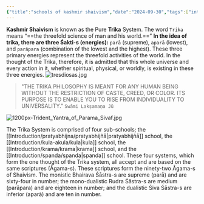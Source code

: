 ```yaml
---
{"title":"schools of kashmir shaivism","date":"2024-09-30","tags":["introduction","kashmirshaivism","articles","pratyabhijna","spanda","krama","kula"],"publish":true,"path":"Introduction/kashmir shaivism/schools of kashmir shaivism.md","permalink":"/introduction/kashmir-shaivism/schools-of-kashmir-shaivism/","PassFrontmatter":true}
---
```





**Kashmir Shaivism** is known as the Pure **Trika** System. The word `Trika` means “==the threefold science of man and his world.==” **In the idea of trika, there are three Śakti-s (energies):** `parā` (supreme), `aparā` (lowest), and `parāpara` (combination of the lowest and the highest). These three primary energies represent the threefold activities of the world. In the thought of the Trika, therefore, it is admitted that this whole universe and every action in it, whether spiritual, physical, or worldly, is existing in these three energies.
![tresdiosas.jpg](../../metadata/images/tresdiosas.jpg)

>"THE TRIKA PHILOSOPHY IS MEANT FOR ANY HUMAN BEING WITHOUT THE RESTRICTION OF CASTE, CREED, OR COLOR. ITS PURPOSE IS TO ENABLE YOU TO RISE FROM INDIVIDUALITY TO UNIVERSALITY."
`Swāmi Lakṣamaṇa Jū`

![1200px-Trident_Yantra_of_Parama_Sivaf.jpg](../../metadata/images/1200px-Trident_Yantra_of_Parama_Sivaf.jpg)

The Trika System is comprised of four sub-schools; the [[Introduction/pratyabhijna/pratyabhijñā\|pratyabhijñā]] school, the [[Introduction/kula-akula/kula\|kula]] school, the [[Introduction/krama/krama\|krama]] school, and the [[Introduction/spanda/spanda\|spanda]] school. These four systems, which form the one thought of the Trika system, all accept and are based on the same scriptures (Āgama-s). These scriptures form the ninety-two Āgama-s of Shaivism. The monistic Bhairava Śāstra-s are supreme (parā) and are sixty-four in number; the mono-dualistic Rudra Śāstra-s are medium (parāpara) and are eighteen in number; and the dualistic Śiva Śāstra-s are inferior (aparā) and are ten in number.
